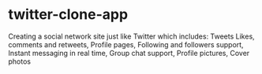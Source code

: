 # twitter-clone-app
 Creating a social network site just like Twitter which includes:  Tweets  Likes, comments and retweets,  Profile pages,  Following and followers support,  Instant messaging in real time,  Group chat support,  Profile pictures,  Cover photos
